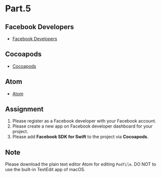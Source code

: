 # Part.5

## Facebook Developers

* [Facebook Developers](https://developers.facebook.com)

## Cocoapods

* [Cocoapods](https://cocoapods.org)

## Atom

* [Atom](https://atom.io)

## Assignment

1. Please register as a Facebook developer with your Facebook account.
2. Please create a new app on Facebook developer dashboard for your project.
3. Please add **Facebook SDK for Swift** to the project via **Cocoapods**.

## Note

Please download the plain text editor Atom for editing `Podfile`.
DO NOT to use the built-in TextEdit app of macOS.
